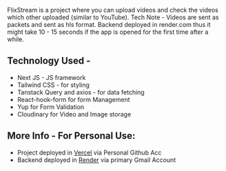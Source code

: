 FlixStream is a project where you can upload videos and check the videos which other uploaded (similar to YouTube).
Tech Note - Videos are sent as packets and sent as hls format.
Backend deployed in render.com thus it might take 10 - 15 seconds if the app is opened for the first time after a while.

## Technology Used -

- Next JS - JS framework
- Tailwind CSS - for styling
- Tanstack Query and axios - for data fetching
- React-hook-form for form Management
- Yup for Form Validation
- Cloudinary for Video and Image storage

## More Info - For Personal Use:

- Project deployed in [Vercel](https://vercel.com/dashboard) via Personal Github Acc
- Backend deployed in [Render](https://dashboard.render.com/) via primary Gmail Account
